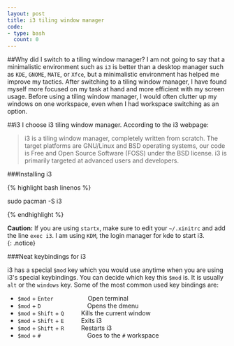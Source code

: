 ```yaml
---
layout: post
title: i3 tiling window manager 
code:
- type: bash 
  count: 0
---
```


##Why did I switch to a tiling window manager?
I am not going to say that a minimalistic  environment such as `i3` is better than a desktop manager such as `KDE`, `GNOME`, `MATE`, or `Xfce`, but a minimalistic environment has helped me improve my tactics. After switching to a tiling window manager, I have found myself more focused on my task at hand and more efficient with my screen usage. Before using a tiling window manager, I would often clutter up my windows on one workspace, even when I had workspace switching as an option.

##i3
I choose i3 tiling window manager. According to the i3 webpage:
<blockquote>
i3 is a tiling window manager, completely written from scratch. The target platforms are GNU/Linux and BSD operating systems, our code is Free and Open Source Software (FOSS) under the BSD license. i3 is primarily targeted at advanced users and developers. <a href="http://i3wm.org/"><i class="fa fa-desktop"></i></a></blockquote>

###Installing i3

{% highlight bash linenos %}

sudo pacman -S i3 

{% endhighlight %}

 <i class="fa fa-warning"></i> **Caution:** If you are using `startx`, make
 sure to edit your `~/.xinitrc` and add the line `exec i3`. I am using `KDM`,
 the login manager for kde to start i3.  
{: .notice}

###Neat keybindings for i3

i3 has a special `$mod` key which you would use anytime when you are using i3's
special keybindings. You can decide which key this `$mod` is. It is usually
`alt` or the `windows` key. Some of the most common used key bindings are: 

* `$mod` + `Enter`&nbsp;&nbsp;&nbsp;&nbsp;&nbsp;&nbsp;&nbsp;&nbsp;&nbsp;&nbsp;&nbsp;&nbsp;&nbsp;&nbsp;&nbsp;&nbsp;&nbsp;&nbsp;&nbsp;&nbsp;Open terminal
* `$mod` + `D`&nbsp;&nbsp;&nbsp;&nbsp;&nbsp;&nbsp;&nbsp;&nbsp;&nbsp;&nbsp;&nbsp;&nbsp;&nbsp;&nbsp;&nbsp;&nbsp;&nbsp;&nbsp;&nbsp;&nbsp;&nbsp;&nbsp;&nbsp;&nbsp;&nbsp;&nbsp;&nbsp;Opens the dmenu
* `$mod` + `Shift` + `Q`&nbsp;&nbsp;&nbsp;&nbsp;&nbsp;&nbsp;&nbsp;&nbsp;&nbsp;   Kills the current window
* `$mod` + `Shift` + `E`&nbsp;&nbsp;&nbsp;&nbsp;&nbsp;&nbsp;&nbsp;&nbsp;&nbsp;   Exits i3
* `$mod` + `Shift` + `R`&nbsp;&nbsp;&nbsp;&nbsp;&nbsp;&nbsp;&nbsp;&nbsp;&nbsp;   Restarts i3
* `$mod` + `#`&nbsp;&nbsp;&nbsp;&nbsp;&nbsp;&nbsp;&nbsp;&nbsp;&nbsp;&nbsp;&nbsp;&nbsp;&nbsp;&nbsp;&nbsp;&nbsp;&nbsp;&nbsp;&nbsp;&nbsp;&nbsp;&nbsp;&nbsp;&nbsp;&nbsp;&nbsp;      Goes to the `#` workspace



